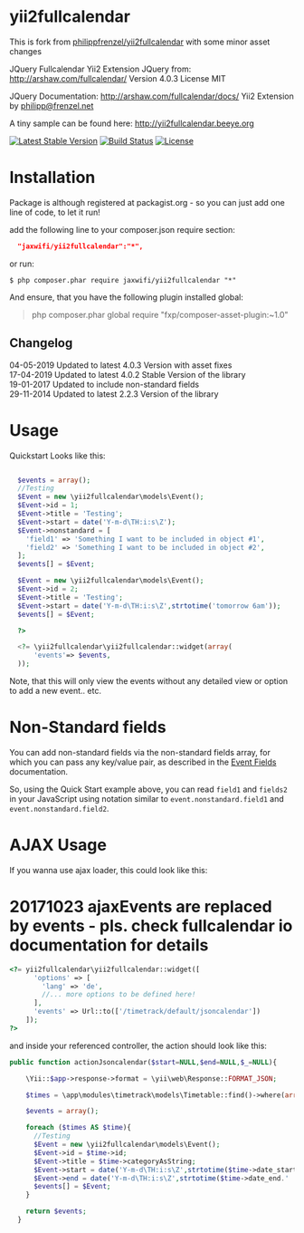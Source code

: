 yii2fullcalendar
================
This is fork from [philippfrenzel/yii2fullcalendar](https://github.com/philippfrenzel/yii2fullcalendar) with some minor asset changes  

JQuery Fullcalendar Yii2 Extension
JQuery from: http://arshaw.com/fullcalendar/
Version 4.0.3
License MIT

JQuery Documentation:
http://arshaw.com/fullcalendar/docs/
Yii2 Extension by <philipp@frenzel.net>

A tiny sample can be found here:
http://yii2fullcalendar.beeye.org

[![Latest Stable Version](https://poser.pugx.org/jaxwifi/yii2fullcalendar/v/stable.svg)](https://packagist.org/packages/jaxwifi/yii2fullcalendar)
[![Build Status](https://travis-ci.org/jaxwifi/yii2fullcalendar.svg?branch=master)](https://travis-ci.org/jaxwifi/yii2fullcalendar)
[![License](https://poser.pugx.org/jaxwifi/yii2fullcalendar/license.svg)](https://packagist.org/packages/jaxwifi/yii2fullcalendar)

Installation
============
Package is although registered at packagist.org - so you can just add one line of code, to let it run!

add the following line to your composer.json require section:
```json
  "jaxwifi/yii2fullcalendar":"*",
```

or run:
```
$ php composer.phar require jaxwifi/yii2fullcalendar "*"
```

And ensure, that you have the following plugin installed global:

> php composer.phar global require "fxp/composer-asset-plugin:~1.0"

Changelog
---------

04-05-2019 Updated to latest 4.0.3 Version with asset fixes  
17-04-2019 Updated to latest 4.0.2 Stable Version of the library  
19-01-2017 Updated to include non-standard fields  
29-11-2014 Updated to latest 2.2.3 Version of the library  

Usage
=====

Quickstart Looks like this:

```php

  $events = array();
  //Testing
  $Event = new \yii2fullcalendar\models\Event();
  $Event->id = 1;
  $Event->title = 'Testing';
  $Event->start = date('Y-m-d\TH:i:s\Z');
  $Event->nonstandard = [
    'field1' => 'Something I want to be included in object #1',
    'field2' => 'Something I want to be included in object #2',
  ];
  $events[] = $Event;

  $Event = new \yii2fullcalendar\models\Event();
  $Event->id = 2;
  $Event->title = 'Testing';
  $Event->start = date('Y-m-d\TH:i:s\Z',strtotime('tomorrow 6am'));
  $events[] = $Event;

  ?>

  <?= \yii2fullcalendar\yii2fullcalendar::widget(array(
      'events'=> $events,
  ));
```

Note, that this will only view the events without any detailed view or option to add a new event.. etc.

Non-Standard fields
===================

You can add non-standard fields via the non-standard fields array, for which you can pass any key/value pair, as described in the [Event Fields](https://fullcalendar.io/docs/event_data/Event_Object/) documentation.

So, using the Quick Start example above, you can read `field1` and `fields2` in your JavaScript using notation similar to `event.nonstandard.field1` and `event.nonstandard.field2`.

AJAX Usage
==========
If you wanna use ajax loader, this could look like this:

# 20171023 ajaxEvents are replaced by events - pls. check fullcalendar io documentation for details

```php
<?= yii2fullcalendar\yii2fullcalendar::widget([
      'options' => [
        'lang' => 'de',
        //... more options to be defined here!
      ],
      'events' => Url::to(['/timetrack/default/jsoncalendar'])
    ]);
?>
```

and inside your referenced controller, the action should look like this:

```php
public function actionJsoncalendar($start=NULL,$end=NULL,$_=NULL){

    \Yii::$app->response->format = \yii\web\Response::FORMAT_JSON;

    $times = \app\modules\timetrack\models\Timetable::find()->where(array('category'=>\app\modules\timetrack\models\Timetable::CAT_TIMETRACK))->all();

    $events = array();

    foreach ($times AS $time){
      //Testing
      $Event = new \yii2fullcalendar\models\Event();
      $Event->id = $time->id;
      $Event->title = $time->categoryAsString;
      $Event->start = date('Y-m-d\TH:i:s\Z',strtotime($time->date_start.' '.$time->time_start));
      $Event->end = date('Y-m-d\TH:i:s\Z',strtotime($time->date_end.' '.$time->time_end));
      $events[] = $Event;
    }

    return $events;
  }
```
